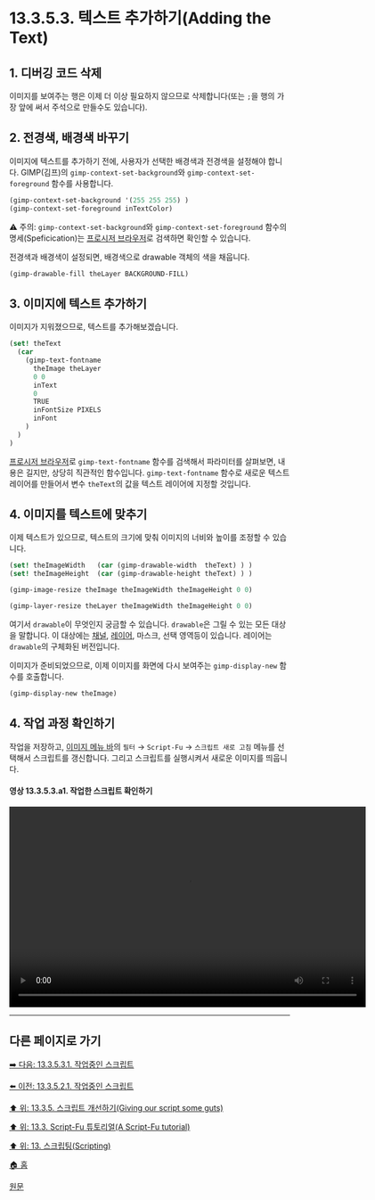 # 13.3.5.3. 텍스트 추가하기(Adding the Text)
## 1. 디버깅 코드 삭제
이미지를 보여주는 행은 이제 더 이상 필요하지 않으므로 삭제합니다(또는 `;`을 행의 가장 앞에 써서 주석으로 만들수도 있습니다).

## 2. 전경색, 배경색 바꾸기
이미지에 텍스트를 추가하기 전에, 사용자가 선택한 배경색과 전경색을 설정해야 합니다. GIMP(김프)의 `gimp-context-set-background`와 `gimp-context-set-foreground` 함수를 사용합니다.

```scheme
(gimp-context-set-background '(255 255 255) )
(gimp-context-set-foreground inTextColor)
```

⚠️ 주의: `gimp-context-set-background`와 `gimp-context-set-foreground` 함수의 명세(Speficication)는 [프로시저 브라우저](./16-12-08-the-procedure-browser.md)로 검색하면 확인할 수 있습니다.

전경색과 배경색이 설정되면, 배경색으로 drawable 객체의 색을 채웁니다.

```scheme
(gimp-drawable-fill theLayer BACKGROUND-FILL)
```

## 3. 이미지에 텍스트 추가하기
이미지가 지워졌으므로, 텍스트를 추가해보겠습니다.

```scheme
(set! theText
  (car
    (gimp-text-fontname
      theImage theLayer
      0 0
      inText
      0
      TRUE
      inFontSize PIXELS
      inFont
    )
  )
)
```

[프로시저 브라우저](./16-12-08-the-procedure-browser.md)로 `gimp-text-fontname` 함수를 검색해서 파라미터를 살펴보면, 내용은 길지만, 상당히 직관적인 함수입니다. `gimp-text-fontname` 함수로 새로운 텍스트 레이어를 만들어서 변수 `theText`의 값을 텍스트 레이어에 지정할 것입니다.

## 4. 이미지를 텍스트에 맞추기
이제 텍스트가 있으므로, 텍스트의 크기에 맞춰 이미지의 너비와 높이를 조정할 수 있습니다.

```scheme
(set! theImageWidth   (car (gimp-drawable-width  theText) ) )
(set! theImageHeight  (car (gimp-drawable-height theText) ) )

(gimp-image-resize theImage theImageWidth theImageHeight 0 0)

(gimp-layer-resize theLayer theImageWidth theImageHeight 0 0)
```
여기서 `drawable`이 무엇인지 궁금할 수 있습니다. `drawable`은 그릴 수 있는 모든 대상을 말합니다. 이 대상에는 [채널](./19-glossaryx-channel.md), [레이어](./19-glossaryx-layer.md), 마스크, 선택 영역등이 있습니다. 레이어는 `drawable`의 구체화된 버전입니다.

이미지가 준비되었으므로, 이제 이미지를 화면에 다시 보여주는 `gimp-display-new` 함수를 호출합니다.

```scheme
(gimp-display-new theImage)
```

## 4. 작업 과정 확인하기
작업을 저장하고, [이미지 메뉴 바](./03-02-04-02-image-menu.md)의 `필터` → `Script-Fu` → `스크립트 새로 고침` 메뉴를 선택해서 스크립트를 갱신합니다. 그리고 스크립트를 실행시켜서 새로운 이미지를 띄웁니다.

#### 영상 13.3.5.3.a1. 작업한 스크립트 확인하기
<video controls="controls" width="640" height="360"  src="https://github.com/wonder13662/gimp/assets/15767104/4e087243-be88-4c16-b862-49faf020806e"></video>

***

## 다른 페이지로 가기

[➡️ 다음: 13.3.5.3.1. 작업중인 스크립트](./13-03-05-03-01-script_in_progress.md)

[⬅️ 이전: 13.3.5.2.1. 작업중인 스크립트](./13-03-05-02-01-script_in_progress.md)

[⬆️ 위: 13.3.5. 스크립트 개선하기(Giving our script some guts)](./13-03-05-00-giving-our-script-some-guts.md)

[⬆️ 위: 13.3. Script-Fu 튜토리얼(A Script-Fu tutorial)](./13-03-00-a-script-fu-tutorial.md)

[⬆️ 위: 13. 스크립팅(Scripting)](./13-00-scripting.md)

[🏠 홈](./00-home.md)

[원문](https://docs.gimp.org/2.10/ko/gimp-using-script-fu-tutorial-script.html#idm10203)